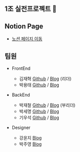 ## 1조 실전프로젝트 👋

## Notion Page
- [노션 페이지 이동](https://t-1.notion.site/t-1/99-6-D-1-7426a2b192554898b6c41d2e193b2023)

## 팀원 
- FrontEnd
  * 김재혁 [Github](https://github.com/pol-dev-shinroo) / [Blog](https://junehan-dev.github.io/) (리더)
  * 박용태 [Github]() / [Blog]()

- BackEnd
  * 박재철 [Github](https://github.com/reload1bronze) / [Blog](https://reload1bronze.tistory.com/) (부리더)
  * 박세명 [Github](https://github.com/diasm3) / [Blog](https://diasm3.github.io)
  * 기우석 [Github](https://github.com/moto4321) / [Blog](https://woooseogi.tistory.com/)

- Designer
  * 강윤지 [Blog]()
  * 박주영 [Blog]()
